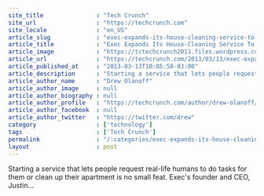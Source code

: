 ```yaml
---
site_title               : "Tech Crunch"
site_url                 : "https://techcrunch.com"
site_locale              : "en_US"
article_slug             : "exec-expands-its-house-cleaning-service-to-new-york-city-los-angeles-chicago-and-boston"
article_title            : "Exec Expands Its House-Cleaning Service To New York City, Los Angeles, Chicago And Boston"
article_image            : "https://tctechcrunch2011.files.wordpress.com/2013/03/183876115_7f204e68ea_z.jpg?w=640&h=400&crop=1"
article_url              : "https://techcrunch.com/2013/03/13/exec-expands-its-house-cleaning-service-to-new-york-city-los-angeles-chicago-and-boston/"
article_published_at     : "2013-03-13T10:05:58-03:00"
article_description      : "Starting a service that lets people request real-life humans to do tasks for them or clean up their apartment is no small feat. Exec's founder and CEO, Justin..."
article_author_name      : "Drew Olanoff"
article_author_image     : null
article_author_biography : null
article_author_profile   : "https://techcrunch.com/author/drew-olanoff/"
article_author_facebook  : null
article_author_twitter   : "https://twitter.com/drew"
category                 : ['technology']
tags                     : ['Tech Crunch']
permalink                : "/:categories/exec-expands-its-house-cleaning-service-to-new-york-city-los-angeles-chicago-and-boston/"
layout                   : post
---
```


Starting a service that lets people request real-life humans to do tasks for them or clean up their apartment is no small feat. Exec's founder and CEO, Justin...
